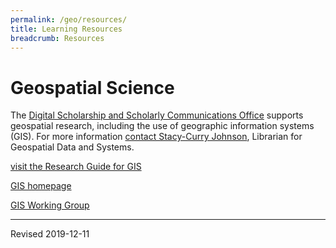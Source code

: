 ```yaml
---
permalink: /geo/resources/
title: Learning Resources
breadcrumb: Resources
---
```


# Geospatial Science

The [Digital Scholarship and Scholarly Communications Office](https://www.library.vanderbilt.edu/scholarly/) supports geospatial research, including the use of geographic information systems (GIS).  For more information [contact Stacy-Curry Johnson](mailto:stacy.e.curry@vanderbilt.edu), Librarian for Geospatial Data and Systems.

[visit the Research Guide for GIS](http://researchguides.library.vanderbilt.edu/content.php?pid=45375&sid=3244601)

[GIS homepage](gis/)

[GIS Working Group](https://sites.google.com/view/vugis/home)

----
Revised 2019-12-11
